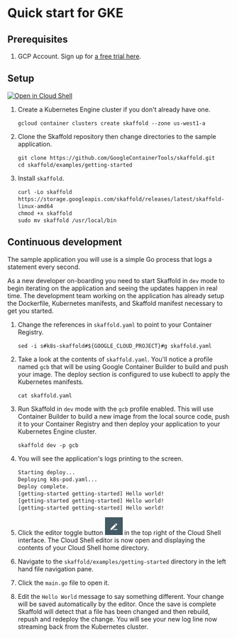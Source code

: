 # Quick start for GKE

## Prerequisites

1. GCP Account. Sign up for [a free trial here](https://console.cloud.google.com/freetrial).

## Setup

[![Open in Cloud Shell](http://gstatic.com/cloudssh/images/open-btn.svg)](https://console.cloud.google.com/cloudshell/open?git_repo=https%3A%2F%2Fgithub.com%2FGoogleContainerTools%2Fskaffold.git&page=editor&working_dir=examples%2Fgetting-started&tutorial=..%2F..%2Fdocs%2Fquickstart-gke.md)

1. Create a Kubernetes Engine cluster if you don't already have one.

    ```shell
    gcloud container clusters create skaffold --zone us-west1-a
    ```

1. Clone the Skaffold repository then change directories to the sample application.

    ```shell
    git clone https://github.com/GoogleContainerTools/skaffold.git
    cd skaffold/examples/getting-started
    ```
1. Install `skaffold`.

    ```shell
    curl -Lo skaffold https://storage.googleapis.com/skaffold/releases/latest/skaffold-linux-amd64
    chmod +x skaffold
    sudo mv skaffold /usr/local/bin
    ```

## Continuous development
The sample application you will use is a simple Go process that logs a statement every second.

As a new developer on-boarding you need to start Skaffold in `dev` mode to begin iterating
on the application and seeing the updates happen in real time. The development team working on the application
has already setup the Dockerfile, Kubernetes manifests, and Skaffold manifest necessary to get you started.

1. Change the references in `skaffold.yaml` to point to your Container Registry.

    ```shell
    sed -i s#k8s-skaffold#${GOOGLE_CLOUD_PROJECT}#g skaffold.yaml
    ```

1. Take a look at the contents of `skaffold.yaml`. You'll notice a profile named `gcb` that will be using Google Container Builder to build
   and push your image. The deploy section is configured to use kubectl to apply the Kubernetes manifests.
   
   ```shell
   cat skaffold.yaml
   ```

1. Run Skaffold in `dev` mode with the `gcb` profile enabled. This will use Container Builder to build a new image from the local source code,
   push it to your Container Registry and then deploy your application to your Kubernetes Engine cluster.

    ```shell
    skaffold dev -p gcb
    ```
1. You will see the application's logs printing to the screen.

    ```shell
    Starting deploy...
    Deploying k8s-pod.yaml...
    Deploy complete.
    [getting-started getting-started] Hello world!
    [getting-started getting-started] Hello world!
    [getting-started getting-started] Hello world!
    ```
 
1. Click the editor toggle button ![editor button](img/gcp-quickstart/cloud-shell-editor.png) in the top right of the Cloud Shell interface.
   The Cloud Shell editor is now open and displaying the contents of your Cloud Shell home directory.

1. Navigate to the `skaffold/examples/getting-started` directory in the left hand file navigation pane.

1. Click the `main.go` file to open it. 

1. Edit the `Hello World` message to say something different. Your change will be saved automatically by the editor.
   Once the save is complete Skaffold will detect that a file has been changed and then
   rebuild, repush and redeploy the change. You will see your new log line now streaming back from the Kubernetes cluster.
